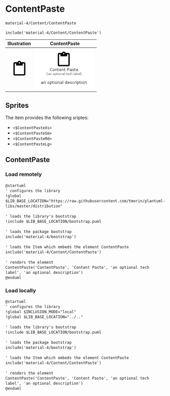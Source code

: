 # ContentPaste


```text
material-4/Content/ContentPaste
```

```text
include('material-4/Content/ContentPaste')
```



| Illustration | ContentPaste |
| :---: | :---: |
| ![illustration for Illustration](../../material-4/Content/ContentPaste.png) | ![illustration for ContentPaste](../../material-4/Content/ContentPaste.Local.png) |



## Sprites
The item provides the following sriptes:

- `<$ContentPasteXs>`
- `<$ContentPasteSm>`
- `<$ContentPasteMd>`
- `<$ContentPasteLg>`





## ContentPaste

### Load remotely
```plantuml
@startuml
' configures the library
!global $LIB_BASE_LOCATION="https://raw.githubusercontent.com/tmorin/plantuml-libs/master/distribution"

' loads the library's bootstrap
!include $LIB_BASE_LOCATION/bootstrap.puml

' loads the package bootstrap
include('material-4/bootstrap')

' loads the Item which embeds the element ContentPaste
include('material-4/Content/ContentPaste')

' renders the element
ContentPaste('ContentPaste', 'Content Paste', 'an optional tech label', 'an optional description')
@enduml
```

### Load locally
```plantuml
@startuml
' configures the library
!global $INCLUSION_MODE="local"
!global $LIB_BASE_LOCATION="../.."

' loads the library's bootstrap
!include $LIB_BASE_LOCATION/bootstrap.puml

' loads the package bootstrap
include('material-4/bootstrap')

' loads the Item which embeds the element ContentPaste
include('material-4/Content/ContentPaste')

' renders the element
ContentPaste('ContentPaste', 'Content Paste', 'an optional tech label', 'an optional description')
@enduml
```

